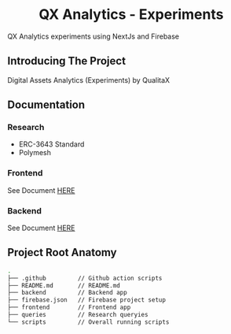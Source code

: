 <h1 align="center">
  QX Analytics - Experiments
</h1>

QX Analytics experiments using NextJs and Firebase

## Introducing The Project

Digital Assets Analytics (Experiments) by QualitaX

## Documentation

### Research

- ERC-3643 Standard
- Polymesh

### Frontend

See Document [HERE](frontend/README.md)

### Backend

See Document [HERE](backend/README.md)

## Project Root Anatomy

```bash
.
├── .github         // Github action scripts
├── README.md       // README.md
├── backend         // Backend app
├── firebase.json   // Firebase project setup
├── frontend        // Frontend app
├── queries         // Research queryies
└── scripts         // Overall running scripts
```

## Troubleshooting

## Todos
